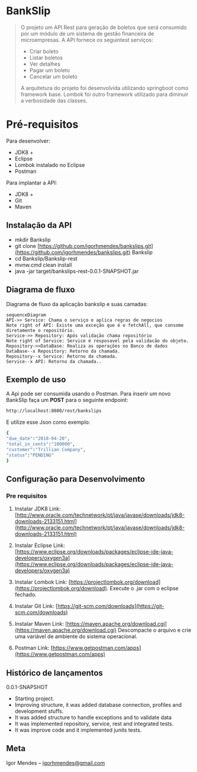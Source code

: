
# BankSlip
> O projeto um API Rest para geração de boletos que será consumido por um módulo de um sistema de gestão financeira de microempresas. A API  fornece os seguintest serviços:
>* Criar boleto
>* Listar boletos
>* Ver detalhes
>* Pagar um boleto
>* Cancelar um boleto
>
>A arquitetura do projeto foi desenvolvida utilizando springboot como framework base. Lombok foi outro framework utilizado para diminuir a verbosidade das classes.


# Pré-requisitos

Para desenvolver:
-   JDK8 +
-   Eclipse
-   Lombok instalado no Eclipse
-   Postman

Para implantar a API:
-   JDK8 +
-   Git
-   Maven

## Instalação da API

-   mkdir Bankslip
-   git clone  [https://github.com/igorhmendes/bankslips.git](https://github.com/igorhmendes/bankslips.git)  Bankslip
-   cd Bankslip/Bankslip-rest
-   mvnw.cmd clean install
-   java -jar target/bankslips-rest-0.0.1-SNAPSHOT.jar

## Diagrama de fluxo

Diagrama de fluxo da aplicação bankslip e suas camadas:

```mermaid
sequenceDiagram
API->> Service: Chama o serviço e aplica regras de negocios
Note right of API: Existe uma exceção que é o fetchAll, que consome diretamente o repositório.
Service->> Repository: Após validação chama repositório
Note right of Service: Service é resposavel pela validacão do objeto.
Repository->>DataBase: Realiza as operações no Banco de dados
DataBase--x Repository: Retorno da chamada.
Repository--x Service: Retorno da chamada.
Service--x API: Retorno da chamada..
```


## Exemplo de uso

A Api pode ser consumida usando o Postman. Para inserir um novo BankSlip faça um ****POST**** para o seguinte endpoint:
```sh
http://localhost:8080/rest/bankslips
```
E utilize esse Json como exemplo:
```sh
{
"due_date":"2018-04-20",
"total_in_cents":"100000",
"customer":"Trillian Company",
"status":"PENDING"
}
```

## Configuração para Desenvolvimento

### Pre requisitos

1.  Instalar JDK8 Link:
  [http://www.oracle.com/technetwork/pt/java/javase/downloads/jdk8-downloads-2133151.html](http://www.oracle.com/technetwork/pt/java/javase/downloads/jdk8-downloads-2133151.html)
    
2.  Instalar Eclipse Link:  [https://www.eclipse.org/downloads/packages/eclipse-ide-java-developers/oxygen3a](https://www.eclipse.org/downloads/packages/eclipse-ide-java-developers/oxygen3a) 

4.  Instalar Lombok Link: [https://projectlombok.org/download](https://projectlombok.org/download). Execute o .jar com o eclipse fechado.

5.  Instalar Git Link:  [https://git-scm.com/downloads](https://git-scm.com/downloads)
    
6.  Instalar Maven Link:  [https://maven.apache.org/download.cgi](https://maven.apache.org/download.cgi)  Descompacte o arquivo e crie uma variável de ambiente do sistema operacional.
    
7.  Postman Link:  [https://www.getpostman.com/apps](https://www.getpostman.com/apps)

## Histórico de lançamentos

0.0.1-SNAPSHOT

-   Starting project.
-   Improving structure, it was added database connection, profiles and development stuffs.
-   It was added structure to handle exceptions and to validate data
-   It was implemented repository, service, rest and integrated tests.
-   It was improve code and it implemented junits tests.

## Meta

Igor Mendes – igorhmendes@gmail.com
